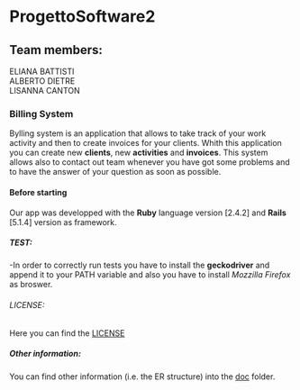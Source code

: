 # ProgettoSoftware2

## Team members:
ELIANA BATTISTI</br>
ALBERTO DIETRE</br>
LISANNA CANTON</br>

### Billing System
Bylling system is an application that allows to take track of your work activity and then to create invoices for your clients.
Whith this application you can create new **clients**, new **activities** and **invoices**.
This system allows also to contact out team whenever you have got some problems and to have the answer of your question as soon as possible.

#### Before starting
Our app was developped with the **Ruby** language version [2.4.2] and **Rails** [5.1.4] version as framework.

##### TEST:
-In order to correctly run tests you have to install the **geckodriver** and append it to your PATH variable and also you have to install *Mozzilla Firefox* as broswer.

###### LICENSE:
Here you can find the [LICENSE](LICENSE)

##### Other information:
You can find other information (i.e. the ER structure) into the [doc](doc) folder.








